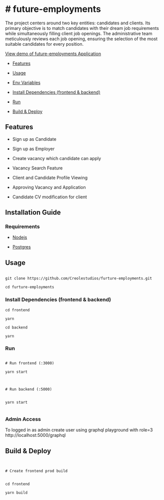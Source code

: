 
# # future-employments
 


The project centers around two key entities: candidates and clients. Its primary objective is to match candidates with their dream job requirements while simultaneously filling client job openings. The administrative team meticulously reviews each job opening, ensuring the selection of the most suitable candidates for every position.

[View demo of future-employments Application](https://drive.google.com/file/d/1IBgKobYoM-geqf8QSN7gub5T5jmnPPQL/view)

  

<!-- toc -->

  

- [Features](#features)

  

- [Usage](#usage)

  

- [Env Variables](#env-variables)

  

- [Install Dependencies (frontend & backend)](#install-dependencies-frontend--backend)

  

- [Run](#run)

  

- [Build & Deploy](#build--deploy)

  


  

<!-- tocstop -->

  

## Features

  

- Sign up as Candidate

- Sign up  as Employer
- Create vacancy which candidate can apply
- Vacancy  Search Feature
- Client and Candidate Profile Viewing
- Approving Vacancy and Application
- Candidate CV modification for client 

  

## Installation Guide

  

  

### Requirements

  

- [Nodejs](https://nodejs.org/en/download)

  

- [Postgres](https://www.pgadmin.org/download/)

  

## Usage

  

```shell

git clone https://github.com/Creolestudios/furture-employments.git

cd furture-employments

```

### Install Dependencies (frontend & backend)

  

```
cd frontend 

yarn 

```

```
cd backend

yarn 

```

  

### Run

  

```

# Run frontend (:3000)  

yarn start

  

# Run backend (:5000)

  
yarn start
 

```
### Admin Access

To logged in as admin create user using graphql playground with role=3
  http://localhost:5000/graphql

## Build & Deploy

  

```

  
# Create frontend prod build
  

cd frontend

yarn build
 

```
